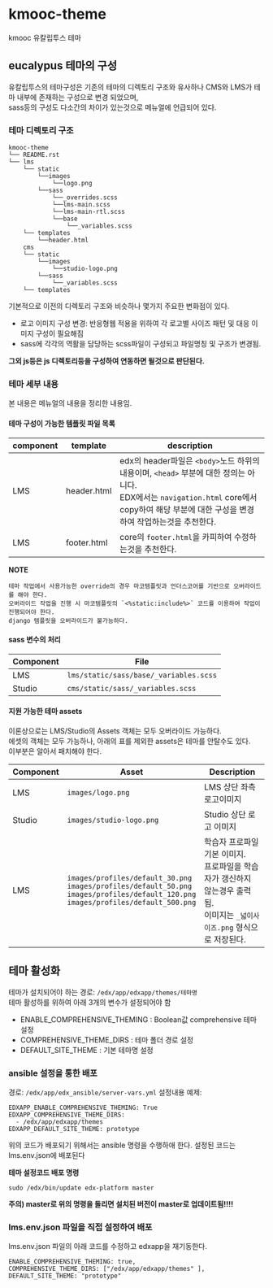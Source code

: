 # kmooc-theme
kmooc 유칼립투스 테마

## eucalypus 테마의 구성
유칼립투스의 테마구성은 기존의 테마의 디렉토리 구조와 유사하나 CMS와 LMS가 테마 내부에 존재하는 구성으로 변경 되었으며,  
sass등의 구성도 다소간의 차이가 있는것으로 메뉴얼에 언급되어 있다.

### 테마 디렉토리 구조
```
kmooc-theme
└── README.rst
└── lms
    └── static
        └──images
            └──logo.png
        └──sass
            └──_overrides.scss
            └──lms-main.scss
            └──lms-main-rtl.scss
            └──base
                └──_variables.scss
    └── templates
        └──header.html 
    cms
    └── static
        └──images
            └──studio-logo.png
        └──sass
            └──_variables.scss
    └── templates
```

기본적으로 이전의 디렉토리 구조와 비슷하나 몇가지 주요한 변화점이 있다.  
- 로고 이미지 구성 변경: 반응형웹 적용을 위하여 각 로고별 사이즈 패턴 및 대응 이미지 구성이 필요해짐
- sass에 각각의 역활을 담당하는 scss파일이 구성되고 파일명칭 및 구조가 변경됨.

**그외 js등은 js 디렉토리등을 구성하여 연동하면 될것으로 판단된다.**

### 테마 세부 내용
본 내용은 메뉴얼의 내용을 정리한 내용임.

#### 테마 구성이 가능한 템플릿 파일 목록
|component|template|description|
|----------|-------|--------|
|LMS|header.html|edx의 header파일은 `<body>`노드 하위의 내용이며, `<head>` 부분에 대한 정의는 아니다.<br>EDX에서는 `navigation.html` core에서 copy하여 해당 부분에 대한 구성을 변경하여 작업하는것을 추천한다.|
|LMS|footer.html|core의 `footer.html`을 카피하여 수정하는것을 추천한다.|

**NOTE**
```
테마 작업에서 사용가능한 override의 경우 마코템플릿과 언더스코어를 기반으로 오버라이드를 해야 한다.  
오버라이드 작업을 진행 시 마코템플릿의 `<%static:include%>` 코드를 이용하여 작업이 진행되어야 한다.  
django 템플릿을 오버라이드가 불가능하다.  
```

#### sass 변수의 처리
|Component|File|
|--------|----------|
|LMS|`lms/static/sass/base/_variables.scss`|
|Studio|`cms/static/sass/_variables.scss`|

#### 지원 가능한 테마 assets
이론상으로는 LMS/Studio의 Assets 객체는 모두 오버라이드 가능하다.  
에셋의 객체는 모두 가능하나, 아래의 표를 제외한 assets은 테마를 안탈수도 있다.  
이부분은 알아서 패치해야 한다.  

|Component	|Asset	|Description|
|----|----|----|
|LMS	|`images/logo.png`|	LMS 상단 좌측 로고이미지|
|Studio	|`images/studio-logo.png`| Studio 상단 로고 이미지|
|LMS	|`images/profiles/default_30.png` <br> `images/profiles/default_50.png` <br> `images/profiles/default_120.png` <br> `images/profiles/default_500.png`	|학습자 프로파일 기본 이미지.<br>프로파일을 학습자가 갱신하지 않는경우 출력됨.<br>이미지는 `_넓이사이즈.png` 형식으로 저장된다.|


## 테마 활성화
테마가 설치되어야 하는 경로: `/edx/app/edxapp/themes/테마명`  
테마 활성하를 위하여 아래 3개의 변수가 설정되어야 함
- ENABLE_COMPREHENSIVE_THEMING : Boolean값 comprehensive 테마 설정
- COMPREHENSIVE_THEME_DIRS : 테마 폴더 경로 설정
- DEFAULT_SITE_THEME : 기본 테마명 설정

### ansible 설정을 통한 배포
경로: `/edx/app/edx_ansible/server-vars.yml`
설정내용 예제:

```
EDXAPP_ENABLE_COMPREHENSIVE_THEMING: True
EDXAPP_COMPREHENSIVE_THEME_DIRS:
  - /edx/app/edxapp/themes
EDXAPP_DEFAULT_SITE_THEME: prototype
```

위의 코드가 배포되기 위해서는 ansible 명령을 수행하애 한다.
설정된 코드는 lms.env.json에 배포된다

**테마 설정코드 배포 명령**
```
sudo /edx/bin/update edx-platform master
```
**주의) master로 위의 명령을 돌리면 설치된 버전이 master로 업데이트됨!!!!**

### lms.env.json 파일을 직접 설정하여 배포
lms.env.json 파일의 아래 코드를 수정하고 edxapp을 재기동한다.  
```
ENABLE_COMPREHENSIVE_THEMING: true,
COMPREHENSIVE_THEME_DIRS: ["/edx/app/edxapp/themes" ],
DEFAULT_SITE_THEME: "prototype"
```